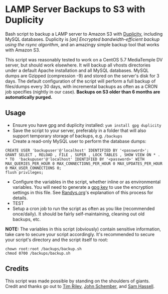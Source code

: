 LAMP Server Backups to S3 with Duplicity
========================================

Bash script to backup a LAMP server to Amazon S3 with [Duplicity](http://duplicity.nongnu.org/), including MySQL databases.
Duplicity is _[an] Encrypted bandwidth-efficient backup using the rsync algorithm_, and an amazingy simple backup tool that works with Amazon S3.

This script was reasonably tested to work on a CentOS 5.7 MediaTemple DV server, but should work elsewhere.
It will backup all vhosts directories under a default Apache installation and all MySQL databases.
MySQL dumps are Gzipped (compression -9) and stored on the server's disk for 3 days.
The default configuration of the script will perform a full backup of files/dumps every 30 days, with incremental backups as often as a CRON job specifies (nightly in our case).
**Backups on S3 older than 6 months are automatically purged.**


Usage
---------------------

- Ensure you have gpg and duplicity installed: `yum install gpg duplicity`
- Save the script to your server, preferably in a folder that will also support temporary storage of backups, e.g. `/backups`
- Create a read-only MySQL user to perform the database dumps:

```
CREATE USER 'backupuser'@'localhost' IDENTIFIED BY '<password>';
GRANT SELECT , RELOAD , FILE , SUPER , LOCK TABLES , SHOW VIEW ON * . * TO  'backupuser'@'localhost' IDENTIFIED BY '<password>' WITH MAX_QUERIES_PER_HOUR 0 MAX_CONNECTIONS_PER_HOUR 0 MAX_UPDATES_PER_HOUR 0 MAX_USER_CONNECTIONS 0;
flush privileges;
```

- Configure the variables in the script, whether inline or as environmental variables. You will need to generate a [gpg key](http://www.gnupg.org/documentation/manuals/gnupg/OpenPGP-Key-Management.html#OpenPGP-Key-Management) to use the encryption settings in this file. See [Randys.org](http://web.archive.org/web/20120302054810/http://www.randys.org/2007/11/16/how-to-automated-backups-to-amazon-s-s3-with-duplicity/)'s explanation of this process for details.
- TEST
- Setup a cron job to run the script as often as you like (recommended once/daily). It should be fairly self-maintaining, cleaning out old backups, etc.

**NOTE:** The variables in this script (obviously) contain sensitive information, take care to secure your script accordingly.
It's recommended to secure your script's directory and the script itself to root:

```
chown root:root /backups/backup.sh
chmod 0700 /backups/backup.sh
```


Credits
-------

This script was made possible by standing on the shoulders of giants. Credit and thanks go out to
[Tim Riley](http://icelab.com.au/articles/easy-server-backups-to-amazon-s3-with-duplicity/),
[John Schember](http://john.nachtimwald.com/2010/08/07/duplicity-backup-script/),
and [Sam Hassell](http://samhassell.com/backups-with-amazon-s3-and-duplicity/).
